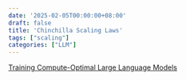 ```yaml
---
date: '2025-02-05T00:00:00+08:00'
draft: false
title: 'Chinchilla Scaling Laws'
tags: ["scaling"]
categories: ["LLM"]
---
```


[Training Compute-Optimal Large Language Models](https://xves6ft58q.feishu.cn/docx/IdLsdVACjoykUexvTmJceoUlnQb?from=from_copylink)
